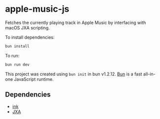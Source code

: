 # apple-music-js

Fetches the currently playing track in Apple Music by interfacing with macOS JXA scripting.

To install dependencies:

```bash
bun install
```

To run:

```bash
bun run dev
```

This project was created using `bun init` in bun v1.2.12. [Bun](https://bun.sh) is a fast all-in-one JavaScript runtime.

## Dependencies

- [ink](https://github.com/vadimdemedes/ink#static)
- [JXA](https://github.com/JXA-userland/JXA)
